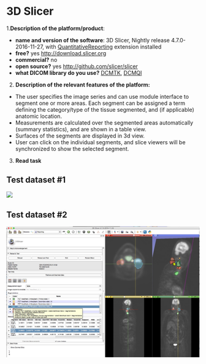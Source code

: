# 3D Slicer

1.**Description of the platform/product**:
 * **name and version of the software**: 3D Slicer, Nightly release 4.7.0-2016-11-27, with [QuantitativeReporting](https://github.com/QIICR/QuantitativeReporting) extension installed
 * **free?** yes http://download.slicer.org
 * **commercial?** no
 * **open source?** yes http://github.com/slicer/slicer
 * **what DICOM library do you use?** [DCMTK](http://dcmtk.org), [DCMQI](http://github.com/qiicr/dcmqi)

2. **Description of the relevant features of the platform:**
 * The user specifies the image series and can use module interface to segment one or more areas. Each segment can be assigned a term defining the category/type of the tissue segmented, and (if applicable) anatomic location.
 * Measurements are calculated over the segmented areas automatically (summary statistics), and are shown in a table view.
 * Surfaces of the segments are displayed in 3d view.
 * User can click on the individual segments, and slice viewers will be synchronized to show the selected segment.

3. **Read task**

## Test dataset #1

<img src="slicer/slicer-sr-read-td1.jpg" width=650>

## Test dataset #2

<img src="slicer/slicer-sr-read-td2.jpg" width=650>


